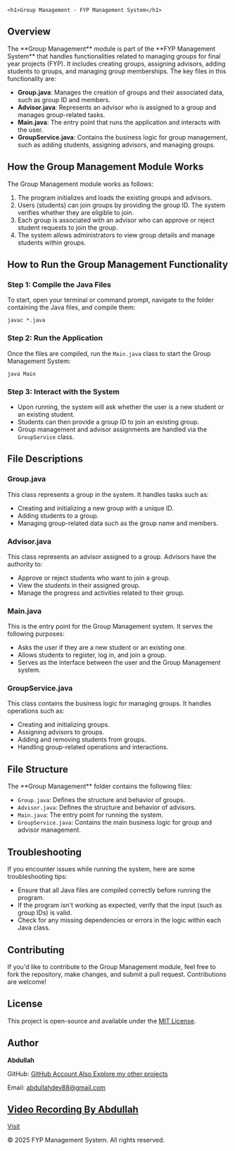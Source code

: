 
    <h1>Group Management - FYP Management System</h1>

<div class="container">

  <h2>Overview</h2>
    <p>The **Group Management** module is part of the **FYP Management System** that handles functionalities related to managing groups for final year projects (FYP). It includes creating groups, assigning advisors, adding students to groups, and managing group memberships. The key files in this functionality are:</p>
    <ul>
        <li><strong>Group.java</strong>: Manages the creation of groups and their associated data, such as group ID and members.</li>
        <li><strong>Advisor.java</strong>: Represents an advisor who is assigned to a group and manages group-related tasks.</li>
        <li><strong>Main.java</strong>: The entry point that runs the application and interacts with the user.</li>
        <li><strong>GroupService.java</strong>: Contains the business logic for group management, such as adding students, assigning advisors, and managing groups.</li>
    </ul>

  <h2>How the Group Management Module Works</h2>
    <p>The Group Management module works as follows:</p>
    <ol>
        <li>The program initializes and loads the existing groups and advisors.</li>
        <li>Users (students) can join groups by providing the group ID. The system verifies whether they are eligible to join.</li>
        <li>Each group is associated with an advisor who can approve or reject student requests to join the group.</li>
        <li>The system allows administrators to view group details and manage students within groups.</li>
    </ol>

  <h2>How to Run the Group Management Functionality</h2>
    <h3>Step 1: Compile the Java Files</h3>
    <p>To start, open your terminal or command prompt, navigate to the folder containing the Java files, and compile them:</p>
    <pre><code>javac *.java</code></pre>

  <h3>Step 2: Run the Application</h3>
    <p>Once the files are compiled, run the <code>Main.java</code> class to start the Group Management System:</p>
    <pre><code>java Main</code></pre>

  <h3>Step 3: Interact with the System</h3>
    <ul>
        <li>Upon running, the system will ask whether the user is a new student or an existing student.</li>
        <li>Students can then provide a group ID to join an existing group.</li>
        <li>Group management and advisor assignments are handled via the <code>GroupService</code> class.</li>
    </ul>

  <h2>File Descriptions</h2>

  <h3><strong>Group.java</strong></h3>
    <p>This class represents a group in the system. It handles tasks such as:</p>
    <ul>
        <li>Creating and initializing a new group with a unique ID.</li>
        <li>Adding students to a group.</li>
        <li>Managing group-related data such as the group name and members.</li>
    </ul>

  <h3><strong>Advisor.java</strong></h3>
    <p>This class represents an advisor assigned to a group. Advisors have the authority to:</p>
    <ul>
        <li>Approve or reject students who want to join a group.</li>
        <li>View the students in their assigned group.</li>
        <li>Manage the progress and activities related to their group.</li>
    </ul>

  <h3><strong>Main.java</strong></h3>
    <p>This is the entry point for the Group Management system. It serves the following purposes:</p>
    <ul>
        <li>Asks the user if they are a new student or an existing one.</li>
        <li>Allows students to register, log in, and join a group.</li>
        <li>Serves as the interface between the user and the Group Management system.</li>
    </ul>

  <h3><strong>GroupService.java</strong></h3>
    <p>This class contains the business logic for managing groups. It handles operations such as:</p>
    <ul>
        <li>Creating and initializing groups.</li>
        <li>Assigning advisors to groups.</li>
        <li>Adding and removing students from groups.</li>
        <li>Handling group-related operations and interactions.</li>
    </ul>

  <h2>File Structure</h2>
    <p>The **Group Management** folder contains the following files:</p>
    <ul>
        <li><code>Group.java</code>: Defines the structure and behavior of groups.</li>
        <li><code>Advisor.java</code>: Defines the structure and behavior of advisors.</li>
        <li><code>Main.java</code>: The entry point for running the system.</li>
        <li><code>GroupService.java</code>: Contains the main business logic for group and advisor management.</li>
    </ul>

  <h2>Troubleshooting</h2>
    <p>If you encounter issues while running the system, here are some troubleshooting tips:</p>
    <ul>
        <li>Ensure that all Java files are compiled correctly before running the program.</li>
        <li>If the program isn't working as expected, verify that the input (such as group IDs) is valid.</li>
        <li>Check for any missing dependencies or errors in the logic within each Java class.</li>
    </ul>

  <h2>Contributing</h2>
    <p>If you'd like to contribute to the Group Management module, feel free to fork the repository, make changes, and submit a pull request. Contributions are welcome!</p>

  <h2>License</h2>
    <p>This project is open-source and available under the <a href="https://opensource.org/licenses/MIT" target="_blank">MIT License</a>.</p>

  <h2>Author</h2>
    <p><strong>Abdullah</strong></p>
    <p>GitHub: <a href="https://github.com/abdullahProfile?tab=repositories" target="_blank">GitHub Account Also Explore my other projects</a></p>
    <p>Email: <a href="mailto:abdullahdev88@gmail.com</a">abdullahdev88@gmail.com</p>

</div>
<h2>Video Recording By Abdullah</h2>
<a href="https://drive.google.com/file/d/1iUFSsRFb9dPSMWILExTV0qo-bqrJ2vzr/view?usp=sharing">Visit</a>

<footer>
    <p>&copy; 2025 FYP Management System. All rights reserved.</p>
</footer>

</body>
